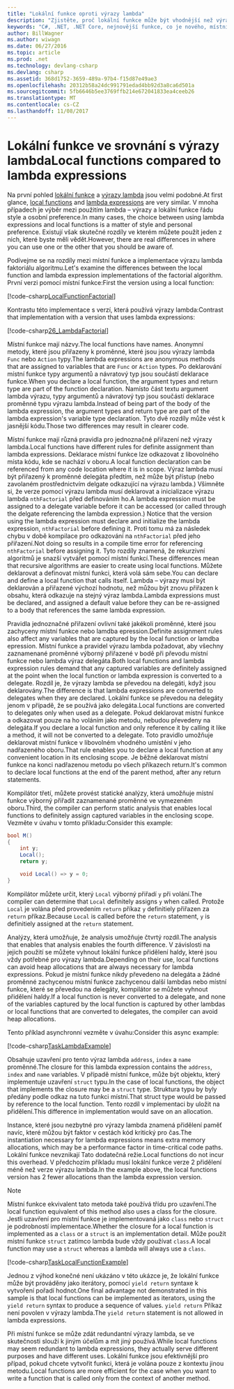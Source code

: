 ```yaml
---
title: "Lokální funkce oproti výrazy lambda"
description: "Zjistěte, proč lokální funkce může být vhodnější než výrazy lambda."
keywords: "C#, .NET, .NET Core, nejnovější funkce, co je nového, místní funkce výrazy lambda"
author: BillWagner
ms.author: wiwagn
ms.date: 06/27/2016
ms.topic: article
ms.prod: .net
ms.technology: devlang-csharp
ms.devlang: csharp
ms.assetid: 368d1752-3659-489a-97b4-f15d87e49ae3
ms.openlocfilehash: 20312b58a24dc991791edad4bb92d3a8ca6d501a
ms.sourcegitcommit: 5fb6646b5ee3769ffb214e672041833ea4ceeb26
ms.translationtype: MT
ms.contentlocale: cs-CZ
ms.lasthandoff: 11/08/2017
---
```

# <a name="local-functions-compared-to-lambda-expressions"></a><span data-ttu-id="b4245-104">Lokální funkce ve srovnání s výrazy lambda</span><span class="sxs-lookup"><span data-stu-id="b4245-104">Local functions compared to lambda expressions</span></span>

<span data-ttu-id="b4245-105">Na první pohled [lokální funkce](programming-guide/classes-and-structs/local-functions.md) a [výrazy lambda](lambda-expressions.md) jsou velmi podobné.</span><span class="sxs-lookup"><span data-stu-id="b4245-105">At first glance, [local functions](programming-guide/classes-and-structs/local-functions.md) and [lambda expressions](lambda-expressions.md) are very similar.</span></span> <span data-ttu-id="b4245-106">V mnoha případech je výběr mezi použitím lambda – výrazy a lokální funkce řádu style a osobní preference.</span><span class="sxs-lookup"><span data-stu-id="b4245-106">In many cases, the choice between using lambda expressions and local functions is a matter of style and personal preference.</span></span> <span data-ttu-id="b4245-107">Existují však skutečné rozdíly ve kterém můžete použít jeden z nich, které byste měli vědět.</span><span class="sxs-lookup"><span data-stu-id="b4245-107">However, there are real differences in where you can use one or the other that you should be aware of.</span></span>

<span data-ttu-id="b4245-108">Podívejme se na rozdíly mezi místní funkce a implementace výrazu lambda faktoriálu algoritmu.</span><span class="sxs-lookup"><span data-stu-id="b4245-108">Let's examine the differences between the local function and lambda expression implementations of the factorial algorithm.</span></span> <span data-ttu-id="b4245-109">První verzi pomocí místní funkce:</span><span class="sxs-lookup"><span data-stu-id="b4245-109">First the version using a local function:</span></span>

[!code-csharp[LocalFunctionFactorial](../../samples/snippets/csharp/new-in-7/MathUtilities.cs#37_LocalFunctionFactorial "Recursive factorial using local function")]

<span data-ttu-id="b4245-110">Kontrastu této implementace s verzí, která používá výrazy lambda:</span><span class="sxs-lookup"><span data-stu-id="b4245-110">Contrast that implementation with a version that uses lambda expressions:</span></span>

[!code-csharp[26_LambdaFactorial](../../samples/snippets/csharp/new-in-7/MathUtilities.cs#38_LambdaFactorial "Recursive factorial using lambda expressions")]

<span data-ttu-id="b4245-111">Místní funkce mají názvy.</span><span class="sxs-lookup"><span data-stu-id="b4245-111">The local functions have names.</span></span> <span data-ttu-id="b4245-112">Anonymní metody, které jsou přiřazeny k proměnné, které jsou jsou výrazy lambda `Func` nebo `Action` typy.</span><span class="sxs-lookup"><span data-stu-id="b4245-112">The lambda expressions are anonymous methods that are assigned to variables that are `Func` or `Action` types.</span></span> <span data-ttu-id="b4245-113">Po deklarování místní funkce typy argumentů a návratový typ jsou součástí deklarace funkce.</span><span class="sxs-lookup"><span data-stu-id="b4245-113">When you declare a local function, the argument types and return type are part of the function declaration.</span></span> <span data-ttu-id="b4245-114">Namísto část textu argument lambda výrazu, typy argumentů a návratový typ jsou součástí deklarace proměnné typu výrazu lambda.</span><span class="sxs-lookup"><span data-stu-id="b4245-114">Instead of being part of the body of the lambda expression, the argument types and return type are part of the lambda expression's variable type declaration.</span></span> <span data-ttu-id="b4245-115">Tyto dvě rozdíly může vést k jasnější kódu.</span><span class="sxs-lookup"><span data-stu-id="b4245-115">Those two differences may result in clearer code.</span></span>

<span data-ttu-id="b4245-116">Místní funkce mají různá pravidla pro jednoznačné přiřazení než výrazy lambda.</span><span class="sxs-lookup"><span data-stu-id="b4245-116">Local functions have different rules for definite assignment than lambda expressions.</span></span> <span data-ttu-id="b4245-117">Deklarace místní funkce lze odkazovat z libovolného místa kódu, kde se nachází v oboru.</span><span class="sxs-lookup"><span data-stu-id="b4245-117">A local function declaration can be referenced from any code location where it is in scope.</span></span> <span data-ttu-id="b4245-118">Výraz lambda musí být přiřazený k proměnné delegáta předtím, než může být přístup (nebo zavolaném prostřednictvím delgate odkazující na výrazu lambda.) Všimněte si, že verze pomocí výrazu lambda musí deklarovat a inicializace výrazu lambda `nthFactorial` před definováním ho.</span><span class="sxs-lookup"><span data-stu-id="b4245-118">A lambda expression must be assigned to a delegate variable before it can be accessed (or called through the delgate referencing the lambda expression.) Notice that the version using the lambda expression must declare and initialize the lambda expression, `nthFactorial` before defining it.</span></span> <span data-ttu-id="b4245-119">Proti tomu má za následek chybu v době kompilace pro odkazování na `nthFactorial` před jeho přiřazení.</span><span class="sxs-lookup"><span data-stu-id="b4245-119">Not doing so results in a compile time error for referencing `nthFactorial` before assigning it.</span></span>
<span data-ttu-id="b4245-120">Tyto rozdíly znamená, že rekurzivní algoritmů je snazší vytvářet pomocí místní funkcí.</span><span class="sxs-lookup"><span data-stu-id="b4245-120">These differences mean that recursive algorithms are easier to create using local functions.</span></span> <span data-ttu-id="b4245-121">Můžete deklarovat a definovat místní funkci, která volá sám sebe.</span><span class="sxs-lookup"><span data-stu-id="b4245-121">You can declare and define a local function that calls itself.</span></span> <span data-ttu-id="b4245-122">Lambda – výrazy musí být deklarován a přiřazené výchozí hodnotu, než můžou být znovu přiřazen k obsahu, která odkazuje na stejný výraz lambda.</span><span class="sxs-lookup"><span data-stu-id="b4245-122">Lambda expressions must be declared, and assigned a default value before they can be re-assigned to a body that references the same lambda expression.</span></span>

<span data-ttu-id="b4245-123">Pravidla jednoznačné přiřazení ovlivní také jakékoli proměnné, které jsou zachyceny místní funkce nebo lamdba epression.</span><span class="sxs-lookup"><span data-stu-id="b4245-123">Definite assignment rules also affect any variables that are captured by the local function or lamdba epression.</span></span> <span data-ttu-id="b4245-124">Místní funkce a pravidel výrazu lambda požadovat, aby všechny zaznamenané proměnné výborný přiřazené v bodě při převodu místní funkce nebo lambda výraz delegáta.</span><span class="sxs-lookup"><span data-stu-id="b4245-124">Both local functions and lambda expression rules demand that any captured variables are definitely assigned at the point when the local function or lambda expression is converted to a delegate.</span></span> <span data-ttu-id="b4245-125">Rozdíl je, že výrazy lambda se převedou na delegáti, když jsou deklarovány.</span><span class="sxs-lookup"><span data-stu-id="b4245-125">The difference is that lambda expressions are converted to delegates when they are declared.</span></span> <span data-ttu-id="b4245-126">Lokální funkce se převedou na delegáty jenom v případě, že se používá jako delegáta.</span><span class="sxs-lookup"><span data-stu-id="b4245-126">Local functions are converted to delegates only when used as a delegate.</span></span> <span data-ttu-id="b4245-127">Pokud deklarovat místní funkce a odkazovat pouze na ho voláním jako metodu, nebudou převedeny na delegáta.</span><span class="sxs-lookup"><span data-stu-id="b4245-127">If you declare a local function and only reference it by calling it like a method, it will not be converted to a delegate.</span></span> <span data-ttu-id="b4245-128">Toto pravidlo umožňuje deklarovat místní funkce v libovolném vhodného umístění v jeho nadřazeného oboru.</span><span class="sxs-lookup"><span data-stu-id="b4245-128">That rule enables you to declare a local function at any convenient location in its enclosing scope.</span></span> <span data-ttu-id="b4245-129">Je běžné deklarovat místní funkce na konci nadřazenou metodu po všech příkazech return.</span><span class="sxs-lookup"><span data-stu-id="b4245-129">It's common to declare local functions at the end of the parent method, after any return statements.</span></span>

<span data-ttu-id="b4245-130">Kompilátor třetí, můžete provést statické analýzy, která umožňuje místní funkce výborný přiřadit zaznamenané proměnné ve vymezeném oboru.</span><span class="sxs-lookup"><span data-stu-id="b4245-130">Third, the compiler can perform static analysis that enables local functions to definitely assign captured variables in the enclosing scope.</span></span> <span data-ttu-id="b4245-131">Vezměte v úvahu v tomto příkladu:</span><span class="sxs-lookup"><span data-stu-id="b4245-131">Consider this example:</span></span>

```csharp
bool M()
{
    int y;
    Local();
    return y;

    void Local() => y = 0;
}
```

<span data-ttu-id="b4245-132">Kompilátor můžete určit, který `Local` výborný přiřadí `y` při volání.</span><span class="sxs-lookup"><span data-stu-id="b4245-132">The compiler can determine that `Local` definitely assigns `y` when called.</span></span> <span data-ttu-id="b4245-133">Protože `Local` je volána před provedením `return` příkaz `y` definitiely přiřazen za `return` příkaz.</span><span class="sxs-lookup"><span data-stu-id="b4245-133">Because `Local` is called before the `return` statement, `y` is definitiely assigned at the `return` statement.</span></span>

<span data-ttu-id="b4245-134">Analýzy, která umožňuje, že analysis umožňuje čtvrtý rozdíl.</span><span class="sxs-lookup"><span data-stu-id="b4245-134">The analysis that enables that analysis enables the fourth difference.</span></span>
<span data-ttu-id="b4245-135">V závislosti na jejich použití se můžete vyhnout lokální funkce přidělení haldy, které jsou vždy potřebné pro výrazy lambda.</span><span class="sxs-lookup"><span data-stu-id="b4245-135">Depending on their use, local functions can avoid heap allocations that are always necessary for lambda expressions.</span></span> <span data-ttu-id="b4245-136">Pokud je místní funkce nikdy převedeno na delegáta a žádné proměnné zachycenou místní funkce zachycenou další lambdas nebo místní funkce, které se převedou na delegáty, kompilátor se můžete vyhnout přidělení haldy.</span><span class="sxs-lookup"><span data-stu-id="b4245-136">If a local function is never converted to a delegate, and none of the variables captured by the local function is captured by other lambdas or local functions that are converted to delegates, the compiler can avoid heap allocations.</span></span> 

<span data-ttu-id="b4245-137">Tento příklad asynchronní vezměte v úvahu:</span><span class="sxs-lookup"><span data-stu-id="b4245-137">Consider this async example:</span></span>

[!code-csharp[TaskLambdaExample](../../samples/snippets/csharp/new-in-7/AsyncWork.cs#36_TaskLambdaExample "Task returning method with lambda expression")]

<span data-ttu-id="b4245-138">Obsahuje uzavření pro tento výraz lambda `address`, `index` a `name` proměnné.</span><span class="sxs-lookup"><span data-stu-id="b4245-138">The closure for this lambda expression contains the `address`, `index` and `name` variables.</span></span> <span data-ttu-id="b4245-139">V případě místní funkce, může být objektu, který implementuje uzavření `struct` typu.</span><span class="sxs-lookup"><span data-stu-id="b4245-139">In the case of local functions, the object that implements the closure may be a `struct` type.</span></span> <span data-ttu-id="b4245-140">Struktura typu by byly předány podle odkaz na tuto funkci místní.</span><span class="sxs-lookup"><span data-stu-id="b4245-140">That struct type would be passed by reference to the local function.</span></span> <span data-ttu-id="b4245-141">Tento rozdíl v implementaci by uložit na přidělení.</span><span class="sxs-lookup"><span data-stu-id="b4245-141">This difference in implementation would save on an allocation.</span></span>

<span data-ttu-id="b4245-142">Instance, které jsou nezbytné pro výrazy lambda znamená přidělení paměť navíc, které můžou být faktor v cestách kód kritický pro čas.</span><span class="sxs-lookup"><span data-stu-id="b4245-142">The instantiation necessary for lambda expressions means extra memory allocations, which may be a performance factor in time-critical code paths.</span></span>
<span data-ttu-id="b4245-143">Lokální funkce nevznikají Tato dodatečná režie.</span><span class="sxs-lookup"><span data-stu-id="b4245-143">Local functions do not incur this overhead.</span></span> <span data-ttu-id="b4245-144">V předchozím příkladu musí lokální funkce verze 2 přidělení méně než verze výrazu lambda.</span><span class="sxs-lookup"><span data-stu-id="b4245-144">In the example above, the local functions version has 2 fewer allocations than the lambda expression version.</span></span>

> [!NOTE]
> <span data-ttu-id="b4245-145">Místní funkce ekvivalent tato metoda také používá třídu pro uzavření.</span><span class="sxs-lookup"><span data-stu-id="b4245-145">The local function equivalent of this method also uses a class for the closure.</span></span> <span data-ttu-id="b4245-146">Jestli uzavření pro místní funkce je implementovaná jako `class` nebo `struct` je podrobností implementace.</span><span class="sxs-lookup"><span data-stu-id="b4245-146">Whether the closure for a local function is implemented as a `class` or a `struct` is an implementation detail.</span></span> <span data-ttu-id="b4245-147">Může použít místní funkce `struct` zatímco lambda bude vždy používat `class`.</span><span class="sxs-lookup"><span data-stu-id="b4245-147">A local function may use a `struct` whereas a lambda will always use a `class`.</span></span>

[!code-csharp[TaskLocalFunctionExample](../../samples/snippets/csharp/new-in-7/AsyncWork.cs#29_TaskExample "Task returning method with local function")]

<span data-ttu-id="b4245-148">Jednou z výhod konečné není ukázáno v této ukázce je, že lokální funkce může být prováděny jako iterátory, pomocí `yield return` syntaxe k vytvoření pořadí hodnot.</span><span class="sxs-lookup"><span data-stu-id="b4245-148">One final advantage not demonstrated in this sample is that local functions can be implemented as iterators, using the `yield return` syntax to produce a sequence of values.</span></span> <span data-ttu-id="b4245-149">`yield return` Příkaz není povolen v výrazy lambda.</span><span class="sxs-lookup"><span data-stu-id="b4245-149">The `yield return` statement is not allowed in lambda expressions.</span></span>

<span data-ttu-id="b4245-150">Při místní funkce se může zdát redundantní výrazy lambda, se ve skutečnosti slouží k jiným účelům a mít jiný používá.</span><span class="sxs-lookup"><span data-stu-id="b4245-150">While local functions may seem redundant to lambda expressions, they actually serve different purposes and have different uses.</span></span>
<span data-ttu-id="b4245-151">Lokální funkce jsou efektivnější pro případ, pokud chcete vytvořit funkci, která je volána pouze z kontextu jinou metodu.</span><span class="sxs-lookup"><span data-stu-id="b4245-151">Local functions are more efficient for the case when you want to write a function that is called only from the context of another method.</span></span>
